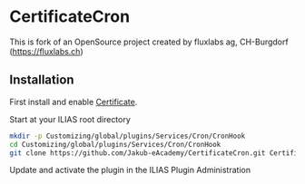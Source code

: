 # CertificateCron

This is fork of an OpenSource project created by fluxlabs ag, CH-Burgdorf (https://fluxlabs.ch)

## Installation
First install and enable [Certificate](https://github.com/Jakub-eAcademy/Certificate).

Start at your ILIAS root directory
```bash
mkdir -p Customizing/global/plugins/Services/Cron/CronHook
cd Customizing/global/plugins/Services/Cron/CronHook
git clone https://github.com/Jakub-eAcademy/CertificateCron.git CertificateCron
```
Update and activate the plugin in the ILIAS Plugin Administration
